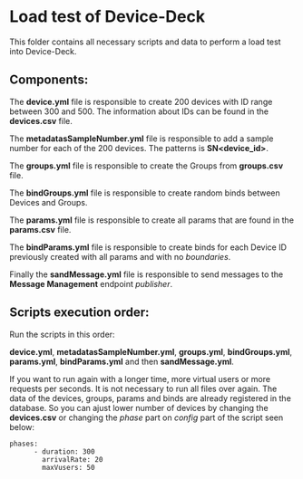 # Load test of Device-Deck

This folder contains all necessary scripts and data to perform a load test into Device-Deck. 

## Components:

The **device.yml** file is responsible to create 200 devices with ID range between 300 and 500. The information about IDs can be found in the **devices.csv** file. 

The **metadatasSampleNumber.yml** file is responsible to add a sample number for each of the 200 devices. The patterns is **SN<device_id>**.

The **groups.yml** file is responsible to create the Groups from **groups.csv** file.

The **bindGroups.yml** file is responsible to create random binds between Devices and Groups.

The **params.yml** file is responsible to create all params that are found in the **params.csv** file. 

The **bindParams.yml** file is responsible to create binds for each Device ID previously created with all params and with no *boundaries*. 

Finally the **sandMessage.yml** file is responsible to send messages to the **Message Management** endpoint *publisher*. 

## Scripts execution order:

Run the scripts in this order: 

 **device.yml**, **metadatasSampleNumber.yml**, **groups.yml**, **bindGroups.yml**, **params.yml**, **bindParams.yml** and then **sandMessage.yml**.

If you want to run again with a longer time, more virtual users or more requests per seconds. It is not necessary to run all files over again. 
The data of the devices, groups, params and binds are already registered in the database. So you can ajust lower number of devices by changing the **devices.csv** or changing the *phase* part on *config* part of the script seen below:

```
phases:
      - duration: 300
        arrivalRate: 20
        maxVusers: 50
```



